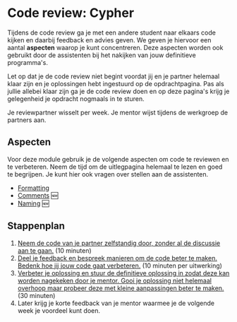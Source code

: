 # Code review: Cypher

Tijdens de code review ga je met een andere student naar elkaars code kijken en daarbij feedback en advies geven. We geven je hiervoor een aantal **aspecten** waarop je kunt concentreren. Deze aspecten worden ook gebruikt door de assistenten bij het nakijken van jouw definitieve programma's.

Let op dat je de code review niet begint voordat jij en je partner helemaal klaar zijn en je oplossingen hebt ingestuurd op de opdrachtpagina. Pas als jullie allebei klaar zijn ga je de code review doen en op deze pagina's krijg je gelegenheid je opdracht nogmaals in te sturen.

Je reviewpartner wisselt per week. Je mentor wijst tijdens de werkgroep de partners aan.

## Aspecten

Voor deze module gebruik je de volgende aspecten om code te reviewen en te verbeteren. Neem de tijd om de uitlegpagina helemaal te lezen en goed te begrijpen. Je kunt hier ook vragen over stellen aan de assistenten.

- [Formatting](/quality/aspects/formatting)
- [Comments](/quality/aspects/comments) 🆕
- [Naming](/quality/aspects/naming) 🆕

## Stappenplan

1.  [Neem de code van je partner zelfstandig door, zonder al de discussie aan te gaan.](/modules/m2/review) (10 minuten)
2.  [Deel je feedback en bespreek manieren om de code beter te maken. Bedenk hoe jij jouw code gaat verbeteren.](/modules/m2/todo) (10 minuten per uitwerking)
3.  [Verbeter je oplossing en stuur de definitieve oplossing in zodat deze kan worden nagekeken door je mentor. Gooi je oplossing niet helemaal overhoop maar probeer deze met kleine aanpassingen beter te maken.](/modules/m2/revised) (30 minuten)
4.  Later krijg je korte feedback van je mentor waarmee je de volgende week je voordeel kunt doen.
